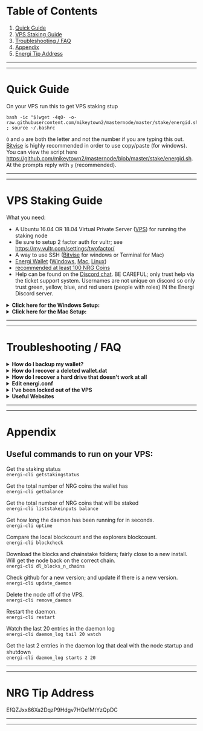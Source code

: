 # Table of Contents
1. [Quick Guide](#quick-guide)
1. [VPS Staking Guide](#vps-staking-guide)
1. [Troubleshooting / FAQ](#troubleshooting--faq)
1. [Appendix](#appendix)
1. [Energi Tip Address](#nrg-tip-address)

---
---

# Quick Guide
On your VPS run this to get VPS staking stup  

    bash -ic "$(wget -4qO- -o- raw.githubusercontent.com/mikeytown2/masternode/master/stake/energid.sh)" ; source ~/.bashrc

`O` and `o` are both the letter and not the number if you are typing this out.  
[Bitvise](https://dl.bitvise.com/BvSshClient-Inst.exe) is highly recommended in order to use copy/paste (for windows).  
You can view the script here https://github.com/mikeytown2/masternode/blob/master/stake/energid.sh.  
At the prompts reply with `y` (recommended). 

___  
___  

# VPS Staking Guide

What you need:  
- A Ubuntu 16.04 OR 18.04 Virtual Private Server ([VPS](https://www.vultr.com/?ref=7876413-4F)) for running the staking node 
- Be sure to setup 2 factor auth for vultr; see https://my.vultr.com/settings/twofactor/ 
- A way to use SSH ([Bitvise](https://dl.bitvise.com/BvSshClient-Inst.exe) for windows or Terminal for Mac)  
- [Energi Wallet](https://github.com/energicryptocurrency/energi/releases/latest) ([Windows](https://github.com/energicryptocurrency/energi/releases/download/v2.2.1/energicore-2.2.1-win64-setup.exe),
 [Mac](https://github.com/energicryptocurrency/energi/releases/download/v2.2.1/energicore-2.2.1-macos.dmg), 
 [Linux](https://github.com/energicryptocurrency/energi/releases/download/v2.2.1/energicore-2.2.1-linux.tar.gz))
- [recommended at least 100 NRG Coins](https://coinmarketcap.com/currencies/energi/#markets)
- Help can be found on the [Discord chat](https://discord.gg/QACDTxt). 
  BE CAREFUL; only trust help via the ticket support system.
  Usernames are not unique on discord so only trust green, yellow, blue, and red users (people with roles) IN the Energi Discord server.

<details><summary><strong>Click here for the Windows Setup:</strong></summary>

#### 1.0 Wallet Prep.  
Enable coin control features. 
In the desktop wallet go to Settings -> Options -> Wallet and make sure Enable coin control features is checked and click OK.  
![](https://i.imgur.com/TiqP96p.png "")  

#### 2.0 Next you'll need a VPS.
Any VPS provider will work; in this example vultr will be used.
Get a VPS from here
https://www.vultr.com/?ref=7876413-4F

Once signed up go here https://my.vultr.com/deploy/  

1. Choose Server  
   ![](https://i.imgur.com/gAfrQIq.png "")  
1. Select a location  
   ![](https://i.imgur.com/njK2ncr.png "")  
1. Select Ubuntu 18.04  
   ![](https://i.imgur.com/B3vKhdJ.png "")  
1. Select $3.50  
   ![](https://i.imgur.com/jgVFGDI.png "")  
1. Click deploy now button  
   ![](https://i.imgur.com/39rK5xl.png "")  

Once deployed (wait 2 minutes)  
![](https://i.imgur.com/SySIwzL.png "")  

##### 3.0 Login to VPS via SSH.  
Click the Cloud Instance link on the left or the Manage link/Server Details on the right  
![](https://i.imgur.com/g0Jdj4O.png "")  

Under IP click the copy icon 
![copy icon](https://www.materialui.co/materialIcons/content/content_copy_black_24x24.png "copy icon" )  
![](https://i.imgur.com/49G3uam.png "")  

![](https://i.imgur.com/XOFN9EW.png  "")  
Open up [Bitvise](https://dl.bitvise.com/BvSshClient-Inst.exe) and paste in the IP of your VPS into the Host field under Server on the left side. 
To the right of that in the Username field put in `root` and change Initial method to `keyboard-interactive`.  
Click the login button  
![](https://i.imgur.com/DG2oZn9.png  "")  
Click Accept and Save for host key verification  
![](https://i.imgur.com/oewSrev.png  "")  

Go back to the vultr Server Information page and under password click the copy icon 
![copy icon](https://www.materialui.co/materialIcons/content/content_copy_black_24x24.png "copy icon")  
![](https://i.imgur.com/hRb01oa.png "")  
Then paste in the password from vultr.  
![](https://i.imgur.com/ASWvnWp.png "")  


#### 4.0 VPS Steps

Copy the following line and paste into your remote terminal and press enter (right click to paste in Bitvise) ([How to connect to your VPS (3.0)](#30-get-vps-ip)).  

    bash -ic "$(wget -4qO- -o- raw.githubusercontent.com/mikeytown2/masternode/master/stake/energid.sh)" ; source ~/.bashrc  

`O` and `o` are both the letter and not the number if you are typing this out.  
[Bitvise](https://dl.bitvise.com/BvSshClient-Inst.exe) is highly recommended in order to use copy/paste.  
You can view the script here https://github.com/mikeytown2/masternode/blob/master/stake/energid.sh
![](https://i.imgur.com/dgQZWWn.png "")  

Type in `y` when it asks to "Proceed with the script (y/n)?:"
![](https://i.imgur.com/cea9Sfc.png "")  
This will take about 10 minutes to update Ubuntu 18.04 to the latest package versions. 
Please wait for Linux to be updated.

Type in `y` when it asks to "Make it so only the above list of users can login via SSH (y/n)?:"
![](https://i.imgur.com/y1TeTc5.png "")  

Scan in your QR code and confirm it works by typing in the 6 digit code.
![](https://i.imgur.com/6snmtDy.png "")  

Write down the emergency scratch codes and then type in `y`
to use this 2 factor code.
![](https://i.imgur.com/kCn0ITN.png "")  

Type in `y` when it asks to "Install a new energid node on this vps (y/n)?:"
![](https://i.imgur.com/IWB6Pzt.png "")  

Give it time to install the node on your Linux box
![](https://i.imgur.com/1ZeSnBb.png "")  

#### 5.0 Upload your wallet.dat to the VPS

This script uses https://send.firefox.com/ to transfer files from your desktop computer onto the vps. 
All files are encrypted before being uploaded and decrypted on the client after downloading. 
The encryption key is never sent to the server. 

You should be at this point now.  
![](https://i.imgur.com/bzJFhPy.png "")  

Shutdown the energi wallet.

Open up the energicore folder.  
windows key + r  
`explorer.exe %appdata%\energicore`  
![](https://i.imgur.com/v5qnHAg.png "")  

If you see the database folder; please turn off the energi wallet  
![](https://i.imgur.com/PO3tng9.png "")  

Please go to https://send.firefox.com/  
![](https://i.imgur.com/3Rr8fDU.png "")  

Select wallet.dat and drag it into your browser to upload it  
![](https://i.imgur.com/kGJ7qx2.png "")  
![](https://i.imgur.com/agvAV66.png "")  

Click the upload button and then copy link  
![](https://i.imgur.com/c2weNT5.png "")  

Then go to the ssh terminal and paste in (right click) the link and press enter.  
![](https://i.imgur.com/uq2IDbB.png "")  
Fill in the password you set on send.firefox.com if you set one.  

Wait for the wallet to load  
![](https://i.imgur.com/bdcWWEj.png "")  

Enter in your wallet's password  
![](https://i.imgur.com/3Y6RGf1.png "")  

##### 6.0 Script will end with  
Script will end with the amount of energi in the wallet.  
The amount of energi that is staking.  
The staking status.
![](https://i.imgur.com/DubAABE.png "")  


##### 7.0 Edit energi.conf on your desktop
windows key + r  
`notepad.exe %appdata%\energicore\energi.conf`  
and add in  
`staking=0`  

##### 8.0 Notes
You can re-run the staking script to continue where you left off OR to upload a different wallet.dat file.

If you messed up and want to start over with a fresh VPS instance go to https://my.vultr.com/ 
click on the three dots to the right ... and select Server Reinstall.

</details>

<details><summary><b>Click here for the Mac Setup:</b></summary>
    
#### 1.0 Wallet Prep.  
Enable coin control features. 
In the desktop wallet go to Energi -> Preferences -> Wallet and make sure Enable coin control features is checked and click OK.  
![](https://i.imgur.com/YsLF7FW.png "")  

#### 2.0 Next you'll need a VPS.
Any VPS provider will work; in this example vultr will be used.
Get a VPS from here
https://www.vultr.com/?ref=7876413-4F

Once signed up go here https://my.vultr.com/deploy/  

1. Choose Server  
   ![](https://i.imgur.com/gAfrQIq.png "")  
1. Select a location  
   ![](https://i.imgur.com/njK2ncr.png "")  
1. Select Ubuntu 18.04  
   ![](https://i.imgur.com/B3vKhdJ.png "")  
1. Select $3.50  
   ![](https://i.imgur.com/jgVFGDI.png "")  
1. Click deploy now button  
   ![](https://i.imgur.com/39rK5xl.png "")  

Once deployed (wait 2 minutes)  
![](https://i.imgur.com/SySIwzL.png "")  

##### 3.0 Login to VPS via SSH.  
Click the Cloud Instance link on the left or the Manage link/Server Details on the right  
![](https://i.imgur.com/g0Jdj4O.png "")  

Under IP click the copy icon 
![copy icon](https://www.materialui.co/materialIcons/content/content_copy_black_24x24.png "copy icon" )  
![](https://i.imgur.com/49G3uam.png "")  
 
Finder -> Menubar (top of screen) -> Go -> Utilities. Open Terminal.  
Then from the menubar to Shell -> New Remote Connection.  
![](https://i.imgur.com/djlgZ7f.png  "")  

Select Secure Shell (ssh); then click the right +.
In the field paste in the ip address of your VPS.  
![](https://i.imgur.com/NlGZqyw.png  "")  
Click the Connect button.  
![](https://i.imgur.com/v6TcEKM.png  "")  
Type in `yes` here  
![](https://i.imgur.com/MFx4817.png  "")  

Go back to the vultr Server Information page and under password click the copy icon 
![copy icon](https://www.materialui.co/materialIcons/content/content_copy_black_24x24.png "copy icon")  
![](https://i.imgur.com/hRb01oa.png "")  
Then paste in the password from vultr and press enter. 
Note that there will not be any \*\*\*\*\*\*\*\* when you paste in the password.  
![](https://i.imgur.com/rodtUzV.png "")  


#### 4.0 VPS Steps

Copy the following line and paste into your remote terminal and press enter (right click to paste in Bitvise) ([How to connect to your VPS (3.0)](#30-get-vps-ip)).  

    bash -ic "$(wget -4qO- -o- raw.githubusercontent.com/mikeytown2/masternode/master/stake/energid.sh)" ; source ~/.bashrc  

`O` and `o` are both the letter and not the number if you are typing this out.  
[Bitvise](https://dl.bitvise.com/BvSshClient-Inst.exe) is highly recommended in order to use copy/paste.  
You can view the script here https://github.com/mikeytown2/masternode/blob/master/stake/energid.sh
![](https://i.imgur.com/eHHs6eD.png "")  

Type in `y` when it asks to "Proceed with the script (y/n)?:"
![](https://i.imgur.com/plcq07d.png "")  
This will take about 10 minutes to update Ubuntu 18.04 to the latest package versions. 
Please wait for Linux to be updated.

Type in `y` when it asks to "Make it so only the above list of users can login via SSH (y/n)?:"
![](https://i.imgur.com/Xib0pXJ.png "")  

Scan in your QR code and confirm it works by typing in the 6 digit code.  
You'll want to make the terminal window bigger here to more easily scan in the QR code.  
![](https://i.imgur.com/LJe2xs3.png "")  

Write down the emergency scratch codes and then type in `y`
to use this 2 factor code.
![](https://i.imgur.com/cs6ZZFC.png "")  

Type in `y` when it asks to "Install a new energid node on this vps (y/n)?:"
![](https://i.imgur.com/UPDTtjQ.png "")  

Give it time to install the node on your Linux box
![](https://i.imgur.com/mvGHhsD.png "")  


#### 5.0 Upload your wallet.dat to the VPS

This script uses https://send.firefox.com/ to transfer files from your desktop computer onto the vps. 
All files are encrypted before being uploaded and decrypted on the client after downloading. 
The encryption key is never sent to the server. 

You should be at this point now.  
![](https://i.imgur.com/qL8b5EV.png "")  

Shutdown the energi wallet.

Open up the energicore folder (~/Library/Application Support/EnergiCore).  
Terminal -> Menubar (top of screen) -> Shell -> New Window -> New Window with Settings - Basic  
Type/Paste in 

    open "${HOME}/Library/Application Support/EnergiCore"

![](https://i.imgur.com/ADTVntH.png "")  

If you see the database folder; please turn off the energi wallet  
![](https://i.imgur.com/C4nHdRz.png "")  

Please go to https://send.firefox.com/  
![](https://i.imgur.com/3Rr8fDU.png "")  

Select wallet.dat and drag it into your browser to upload it  
![](https://i.imgur.com/9V3EviE.png "")  
![](https://i.imgur.com/agvAV66.png "")  

Click the upload button and then copy link  
![](https://i.imgur.com/c2weNT5.png "")  

Then go to the ssh terminal and paste in (right click) the link and press enter.  
![](https://i.imgur.com/uq2IDbB.png "")  
Fill in the password you set on send.firefox.com if you set one.  

Wait for the wallet to load  
![](https://i.imgur.com/vyOwZYR.png "")  

Enter in your wallet's password  
![](https://i.imgur.com/3Y6RGf1.png "")  

##### 6.0 Script will end with  
Script will end with the amount of energi in the wallet.  
The amount of energi that is staking.  
The staking status.
(Note that I used an empty wallet for this example)
![](https://i.imgur.com/rEZ82wS.png "")  


##### 7.0 Edit energi.conf on your desktop
Terminal -> Menubar (top of screen) -> Shell -> New Window -> New Window with Settings - Basic  
Type/Paste in 

    open -a TextEdit "${HOME}/Library/Application Support/EnergiCore/energi.conf"  

and add in  
`staking=0`  

##### 8.0 Notes
You can re-run the staking script to continue where you left off OR to upload a different wallet.dat file.

If you messed up and want to start over with a fresh VPS instance go to https://my.vultr.com/ 
click on the three dots to the right ... and select Server Reinstall.


</details>

___  
___  

# Troubleshooting / FAQ  

<details><summary><strong> How do I backup my wallet? </strong></summary>

Make sure it's been encrypted with a password and then store the wallet.dat file on 
[Dropbox](https://www.dropbox.com/) or [Google Drive](https://drive.google.com/). 
Make sure the cloud backup provider has 2 factor authentication enabled 
([Google](https://support.google.com/accounts/answer/185839?hl=en), 
[Dropbox](https://www.dropbox.com/help/security/enable-two-step-verification)). 
On windows the wallet can be found in the `%appdata%/energicore` directory 
(windows key + r `%appdata%/energicore` and if that doesn't work try `%userprofile%\AppData\Roaming\energicore`). 
On Mac it can be found in the `~/Library/Application Support/EnergiCore` directory; 
Finder -> Menubar (top of screen) -> Go -> Utilities, open Terminal, type in `open ~/Library/Application\ Support/EnergiCore`.

You can also backup via `dumpwallet`.  
Go to tools -> debug console and type in `dumpwallet enrg.txt`.  
enrg.txt is usually put in the same folder as the energi wallet executable.  
Print this out and keep it in a safe place.  

</details>

<details><summary><strong> How do I recover a deleted wallet.dat </strong></summary>

Download Recuva: https://www.ccleaner.com/recuva/download/standard  
Once you install run it and select all files  
![](https://i.imgur.com/MI3iDBt.png "")  
Search in the  
`C:\Users\username\AppData\Roaming\EnergiCore`  
folder replaceing `username` with the correct path.  
![](https://i.imgur.com/d7NYyXN.png "")  
Check enable deep scan  
![](https://i.imgur.com/nSJ6oKK.png "")  
Wait for it to scan your harddrive and then look for any files with wallet.dat in the name.  

</details>


<details><summary><strong> How do I recover a hard drive that doesn't work at all </strong></summary>

If the drive still spins up but won't boot up and you suspect very minor damage SpinRite might be able to help.      
https://www.grc.com/cs/prepurch.htm  

If your drive needs a lot of help checkout profestional data recovery services like this one.  
https://rossmanngroup.com/data-recovery-service-nyc/  

</details>


<details><summary><strong> Edit energi.conf </strong></summary>

Tools -> Open wallet configuration file.

If the above doesn't work you can do this:  
Windows:  
windows key + r  
`nodepad %appdata%/energicore/energi.conf`  
Copy Paste the above line into the run dialog box.

Mac:  
go to Finder -> Menubar (top of screen) -> Go -> Utilities, open Terminal, type in  
`open -a TextEdit ~/Library/Application\ Support/EnergiCore/energi.conf`  
If you already have a terminal window open and want another one go to the Menubar (top of screen) -> new window -> new windows with profile - basic. Then paste in the above command.

</details>

<details><summary><strong> I've been locked out of the VPS </strong></summary>
    
You get one of these errors when trying to login via Bitvise:  
"Network error: Connection timed out"  
"Network error: Software caused a connection abort"  

Go here to get your IP address: http://ipinfo.io/ip.
Then you'll need to login to the box via the "view console" button on the vultr manage page.
once logged in type this in  

    denyhosts_unblock YOUR.DESKTOP.IP.ADDRESS

Replace "YOUR.DESKTOP.IP.ADDRESS" with the nubers found on http://ipinfo.io/ip

</details>

<details><summary><strong> Useful Websites </strong></summary>

Energi Website  
https://www.energi.world/  

Block Explorer  
https://explore.energi.network/  
https://explore2.energi.network/  

Coinmarketcap  
https://coinmarketcap.com/currencies/energi/  

</details>


---
---

# Appendix

## Useful commands to run on your VPS:

Get the staking status  
`energi-cli getstakingstatus`  

Get the total number of NRG coins the wallet has  
`energi-cli getbalance`  

Get the total number of NRG coins that will be staked  
`energi-cli liststakeinputs balance`  

Get how long the daemon has been running for in seconds.  
`energi-cli uptime`  

Compare the local blockcount and the explorers blockcount.  
`energi-cli blockcheck`  

Download the blocks and chainstake folders; fairly close to a new install. Will get the node back on the correct chain.  
`energi-cli dl_blocks_n_chains`  

Check github for a new version; and update if there is a new version.  
`energi-cli update_daemon`  

Delete the node off of the VPS.  
`energi-cli remove_daemon`  

Restart the daemon.  
`energi-cli restart`  

Watch the last 20 entries in the daemon log  
`energi-cli daemon_log tail 20 watch`  

Get the last 2 entries in the daemon log that deal with the node startup and shutdown  
`energi-cli daemon_log starts 2 20`  


---
---

# NRG Tip Address #
EfQZJxx86Xa2DqzP9Hdgv7HQe1MtYzQpDC


---
---
